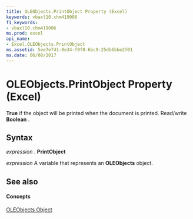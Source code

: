```yaml
---
title: OLEObjects.PrintObject Property (Excel)
keywords: vbaxl10.chm419086
f1_keywords:
- vbaxl10.chm419086
ms.prod: excel
api_name:
- Excel.OLEObjects.PrintObject
ms.assetid: 5ee7e741-0e34-f9f8-6bc9-25db6bbe2f01
ms.date: 06/08/2017
---
```



# OLEObjects.PrintObject Property (Excel)

 **True** if the object will be printed when the document is printed. Read/write **Boolean** .


## Syntax

 _expression_ . **PrintObject**

 _expression_ A variable that represents an **OLEObjects** object.


## See also


#### Concepts


[OLEObjects Object](Excel.OLEObjects.md)

